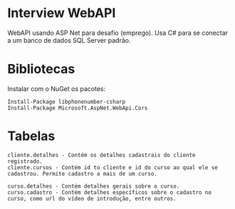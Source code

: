 # Interview WebAPI  
WebAPI usando ASP Net para desafio (emprego). Usa C# para se conectar a um banco de dados SQL Server padrão.  
  
# Bibliotecas  
  
Instalar com o NuGet os pacotes:  
  
```
Install-Package libphonenumber-csharp  
Install-Package Microsoft.AspNet.WebApi.Cors  
```
  
# Tabelas
```
cliente.detalhes - Contém os detalhes cadastrais do cliente registrado.  
cliente.cursos - Contém id to cliente e id do curso ao qual ele se cadastrou. Permite cadastro a mais de um curso.  
  
curso.detalhes - Contém detalhes gerais sobre o curso.  
curso.cadastro - Contém detalhes específicos sobre o cadastro no curso, como url do vídeo de introdução, entre outros.  
```
